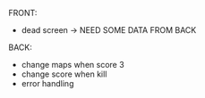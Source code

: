 FRONT:
- dead screen -> NEED SOME DATA FROM BACK

BACK: 
- change maps when score 3
- change score when kill
- error handling

